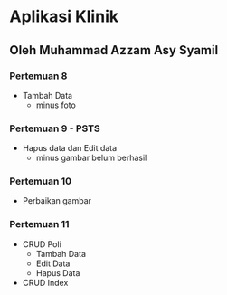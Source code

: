 # Aplikasi Klinik

## Oleh Muhammad Azzam Asy Syamil

### Pertemuan 8
* Tambah Data
    * minus foto

### Pertemuan 9 - PSTS
* Hapus data dan Edit data
    * minus gambar belum berhasil

### Pertemuan 10
* Perbaikan gambar
      
### Pertemuan 11
* CRUD Poli
    * Tambah Data
    * Edit Data
    * Hapus Data
* CRUD Index

